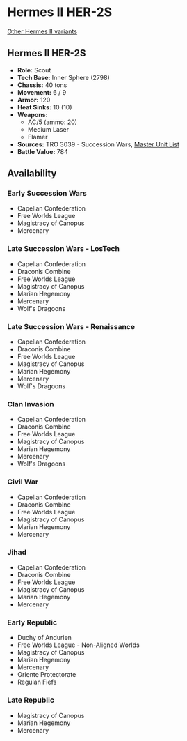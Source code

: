# Hermes II HER-2S

[Other Hermes II variants](../hermes_ii.md)

## Hermes II HER-2S
- **Role:** Scout
- **Tech Base:** Inner Sphere (2798)
- **Chassis:** 40 tons
- **Movement:** 6 / 9
- **Armor:** 120
- **Heat Sinks:** 10 (10)
- **Weapons:**
  - AC/5 (ammo: 20)
  - Medium Laser
  - Flamer
- **Sources:** TRO 3039 - Succession Wars, [Master Unit List](http://masterunitlist.info/Unit/Details/1497/hermes-ii-her-2s)
- **Battle Value:** 784

## Availability

### Early Succession Wars
- Capellan Confederation
- Free Worlds League
- Magistracy of Canopus
- Mercenary

### Late Succession Wars - LosTech
- Capellan Confederation
- Draconis Combine
- Free Worlds League
- Magistracy of Canopus
- Marian Hegemony
- Mercenary
- Wolf's Dragoons

### Late Succession Wars - Renaissance
- Capellan Confederation
- Draconis Combine
- Free Worlds League
- Magistracy of Canopus
- Marian Hegemony
- Mercenary
- Wolf's Dragoons

### Clan Invasion
- Capellan Confederation
- Draconis Combine
- Free Worlds League
- Magistracy of Canopus
- Marian Hegemony
- Mercenary
- Wolf's Dragoons

### Civil War
- Capellan Confederation
- Draconis Combine
- Free Worlds League
- Magistracy of Canopus
- Marian Hegemony
- Mercenary

### Jihad
- Capellan Confederation
- Draconis Combine
- Free Worlds League
- Magistracy of Canopus
- Marian Hegemony
- Mercenary

### Early Republic
- Duchy of Andurien
- Free Worlds League - Non-Aligned Worlds
- Magistracy of Canopus
- Marian Hegemony
- Mercenary
- Oriente Protectorate
- Regulan Fiefs

### Late Republic
- Magistracy of Canopus
- Marian Hegemony
- Mercenary


